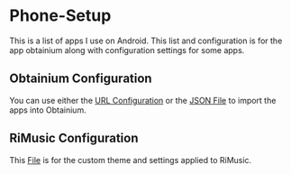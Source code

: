 # Phone-Setup
This is a list of apps I use on Android. This list and configuration is for the app obtainium along with configuration settings for some apps.

## Obtainium Configuration
You can use either the [URL Configuration](https://github.com/AlsoAHuman/Phone-Setup/blob/main/AppListHTML.txt) or the [JSON File](https://github.com/AlsoAHuman/Phone-Setup/blob/main/Obtainium-Export.json) to import the apps into Obtainium.

## RiMusic Configuration
This [File](https://github.com/AlsoAHuman/Phone-Setup/raw/main/rimusicbackup.db) is for the custom theme and settings applied to RiMusic.
